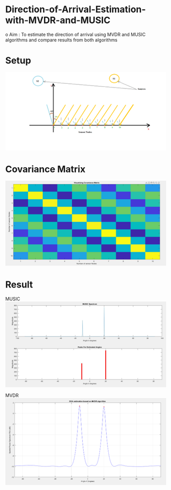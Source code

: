 # Direction-of-Arrival-Estimation-with-MVDR-and-MUSIC
o Aim : To estimate the direction of arrival using MVDR and MUSIC algorithms and compare results from both algorithms

# Setup
<img src="setup.png">

# Covariance Matrix
<img src="cov_mat.JPG">

# Result
MUSIC
<img src="result.JPG">

MVDR
<img src="4.png">
